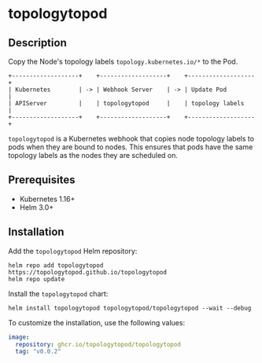 # topologytopod

## Description

Copy the Node's topology labels `topology.kubernetes.io/*` to the Pod.

```log
+-------------------+    +-------------------+    +-------------------+
| Kubernetes        | -> | Webhook Server    | -> | Update Pod        |
| APIServer         |    | topologytopod     |    | topology labels   |
+-------------------+    +-------------------+    +-------------------+
```

`topologytopod` is a Kubernetes webhook that copies node topology labels to pods when they are bound to nodes. This ensures that pods have the same topology labels as the nodes they are scheduled on.

## Prerequisites

- Kubernetes 1.16+
- Helm 3.0+

## Installation

Add the `topologytopod` Helm repository:

```shell
helm repo add topologytopod https://topologytopod.github.io/topologytopod
helm repo update
```

Install the `topologytopod` chart:

```shell
helm install topologytopod topologytopod/topologytopod --wait --debug
```

To customize the installation, use the following values:

```yaml
image:
  repository: ghcr.io/topologytopod/topologytopod
  tag: "v0.0.2"
```
